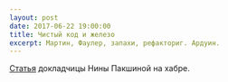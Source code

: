 ```yaml
---
layout: post
date: 2017-06-22 19:00:00
title: Чистый код и железо
excerpt: Мартин, Фаулер, запахи, рефакториг. Ардуин.
---
```


[Статья](https://habr.com/post/358340/) докладчицы Нины Пакшиной на хабре.